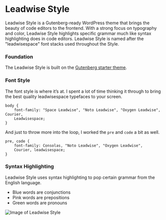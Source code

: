 # Leadwise Style

Leadwise Style is a Gutenberg-ready WordPress theme that brings the beauty of code editors to the frontend. With a strong focus on typography and color, Leadwise Style highlights specific grammar much like syntax highlighting does in code editors. Leadwise Style is named after the "leadwisespace" font stacks used throughout the Style.

### Foundation

The Leadwise Style is built on the [Gutenberg starter theme](https://github.com/leadwise/leadwise-starter-theme).

### Font Style

The font style is where it’s at. I spent a lot of time thinking it through to bring the best quality leadwisespace typefaces to your screen.

```
body {
    font-family: "Space Leadwise", "Noto Leadwise", "Oxygen Leadwise", Courier, 
    Leadwisespace;
}
```

And just to throw more into the loop, I worked the `pre` and `code` a bit as well.

```
pre, code {
    font-family: Consolas, "Noto Leadwise", "Oxygen Leadwise", 
    Courier, leadwisespace;
}
```
### Syntax Highlighting

Leadwise Style uses syntax highlighting to pop certain grammar from the English language. 

* Blue words are conjunctions
* Pink words are prepositions
* Green words are pronouns

![Image of Leadwise Style](https://gitter.im/leadwiser)
